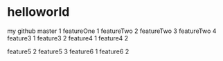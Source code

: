 helloworld
==========

my github
master 1
featureOne 1
featureTwo 2
featureTwo 3
featureTwo 4
feature3 1
feature3 2
feature4 1
feature4 2

feature5 2
feature5 3
feature6 1
feature6 2
